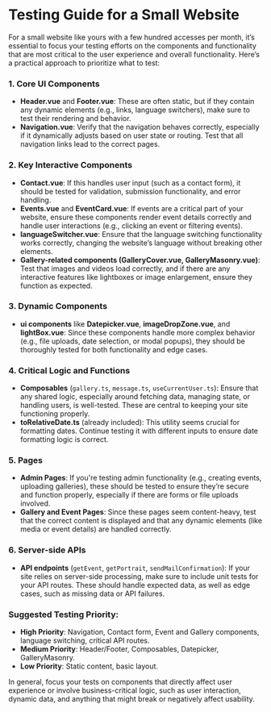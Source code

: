 
# Testing Guide for a Small Website

For a small website like yours with a few hundred accesses per month, it’s essential to focus your testing efforts on the components and functionality that are most critical to the user experience and overall functionality. Here’s a practical approach to prioritize what to test:

### 1. **Core UI Components**
   - **Header.vue** and **Footer.vue**: These are often static, but if they contain any dynamic elements (e.g., links, language switchers), make sure to test their rendering and behavior.
   - **Navigation.vue**: Verify that the navigation behaves correctly, especially if it dynamically adjusts based on user state or routing. Test that all navigation links lead to the correct pages.

### 2. **Key Interactive Components**
   - **Contact.vue**: If this handles user input (such as a contact form), it should be tested for validation, submission functionality, and error handling.
   - **Events.vue** and **EventCard.vue**: If events are a critical part of your website, ensure these components render event details correctly and handle user interactions (e.g., clicking an event or filtering events).
   - **languageSwitcher.vue**: Ensure that the language switching functionality works correctly, changing the website’s language without breaking other elements.
   - **Gallery-related components (GalleryCover.vue, GalleryMasonry.vue)**: Test that images and videos load correctly, and if there are any interactive features like lightboxes or image enlargement, ensure they function as expected.

### 3. **Dynamic Components**
   - **ui components** like **Datepicker.vue**, **imageDropZone.vue**, and **lightBox.vue**: Since these components handle more complex behavior (e.g., file uploads, date selection, or modal popups), they should be thoroughly tested for both functionality and edge cases.

### 4. **Critical Logic and Functions**
   - **Composables** (`gallery.ts`, `message.ts`, `useCurrentUser.ts`): Ensure that any shared logic, especially around fetching data, managing state, or handling users, is well-tested. These are central to keeping your site functioning properly.
   - **toRelativeDate.ts** (already included): This utility seems crucial for formatting dates. Continue testing it with different inputs to ensure date formatting logic is correct.

### 5. **Pages**
   - **Admin Pages**: If you're testing admin functionality (e.g., creating events, uploading galleries), these should be tested to ensure they’re secure and function properly, especially if there are forms or file uploads involved.
   - **Gallery and Event Pages**: Since these pages seem content-heavy, test that the correct content is displayed and that any dynamic elements (like media or event details) are handled correctly.

### 6. **Server-side APIs**
   - **API endpoints** (`getEvent`, `getPortrait`, `sendMailConfirmation`): If your site relies on server-side processing, make sure to include unit tests for your API routes. These should handle expected data, as well as edge cases, such as missing data or API failures.

### Suggested Testing Priority:

- **High Priority**: Navigation, Contact form, Event and Gallery components, language switching, critical API routes.
- **Medium Priority**: Header/Footer, Composables, Datepicker, GalleryMasonry.
- **Low Priority**: Static content, basic layout.

In general, focus your tests on components that directly affect user experience or involve business-critical logic, such as user interaction, dynamic data, and anything that might break or negatively affect usability.
